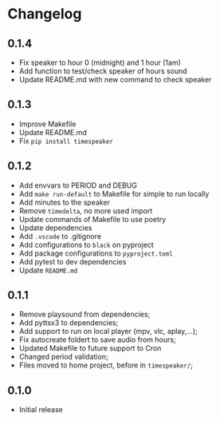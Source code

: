 # Changelog

## 0.1.4

- Fix speaker to hour 0 (midnight) and 1 hour (1am)
- Add function to test/check speaker of hours sound
- Update README.md with new command to check speaker

## 0.1.3

- Improve Makefile
- Update README.md
- Fix `pip install timespeaker`

## 0.1.2

- Add envvars to PERIOD and DEBUG
- Add `make run-default` to Makefile for simple to run locally
- Add minutes to the speaker 
- Remove `timedelta`, no more used import
- Update commands of Makefile to use poetry 
- Update dependencies
- Add `.vscode` to .gitignore 
- Add configurations to `black` on pyproject
- Add package configurations to `pyproject.toml`
- Add pytest to dev dependencies
- Update `README.md` 

## 0.1.1

- Remove playsound from dependencies;
- Add pyttsx3 to dependencies;
- Add support to run on local player (mpv, vlc, aplay,...);
- Fix autocreate foldert to save audio from hours;
- Updated Makefile to future support to Cron
- Changed period validation;
- Files moved to home project, before in `timespeaker/`;

## 0.1.0

* Initial release
